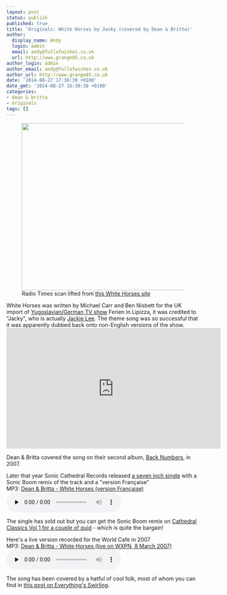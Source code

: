 ```yaml
---
layout: post
status: publish
published: true
title: 'Originals: White Horses by Jacky (covered by Dean & Britta)'
author:
  display_name: Andy
  login: admin
  email: andy@fullofwishes.co.uk
  url: http://www.grange85.co.uk
author_login: admin
author_email: andy@fullofwishes.co.uk
author_url: http://www.grange85.co.uk
date: '2014-08-27 17:30:38 +0100'
date_gmt: '2014-08-27 16:30:38 +0100'
categories:
- dean & britta
- originals
tags: []
---
```

<p><figure class="caption aligncenter"><img src="https://media.fullofwishes.co.uk/00-misc/pictures/white-horses.jpg" width="640" height="437" class /><figcaption class="caption-text"> Radio Times scan lifted from <a href="http://thewhitehorsestvseries1968.wordpress.com">this White Horses site</a></figcaption></figure>
White Horses was written by Michael Carr and Ben Nisbett for the UK import of <a href="http://en.wikipedia.org/wiki/The_White_Horses">Yugoslavian/German TV show</a> Ferien in Lipizza, it was credited to "Jacky", who is actually <a href="http://en.wikipedia.org/wiki/Jackie_Lee">Jackie Lee</a>. The theme song was so successful that it was apparently dubbed back onto non-English versions of the show.<br />
<iframe width="560" height="315" src="https://www.youtube.com/embed/trxKvZcwLXU" frameborder="0" allowfullscreen></iframe>
<p>Dean & Britta covered the song on their second album, <a href="/database/release/back-numbers/" title="Back Numbers">Back Numbers</a>, in 2007.</p>
<p>Later that year Sonic Cathedral Records released <a href="/database/release/white-horses/" title="White Horses">a seven inch single</a> with a Sonic Boom remix of the track and a "version Française"<br />
MP3: <a href="https://media.fullofwishes.co.uk/07-dean_and_britta/audio/dean-and-britta-white-horses-version-francaise.mp3">Dean & Britta - White Horses (version Française)</a><br />
<audio src="https://media.fullofwishes.co.uk/07-dean_and_britta/audio/dean-and-britta-white-horses-version-francaise.mp3" preload="none" controls /></p>
<p>The single has sold out but you can get the Sonic Boom remix on <a href="http://soniccathedral.bigcartel.com/product/scr012-cathedral-classics-volume-one">Cathedral Classics Vol 1 for a couple of quid</a> - which is quite the bargain!</p>
<p>Here's a live version recorded for the World Cafe in 2007<br />
MP3: <a href="https://media.fullofwishes.co.uk/07-dean_and_britta/audio/2007-03-08-dean-and-britta-white-horses-wxpn.mp3">Dean & Britta - White Horses (live on WXPN, 8 March 2007)</a><br />
<audio src="https://media.fullofwishes.co.uk/07-dean_and_britta/audio/2007-03-08-dean-and-britta-white-horses-wxpn.mp3" preload="none" controls /></p>
<p>The song has been covered by a hatful of cool folk, most of whom you can find in <a href="http://www.grange85.co.uk/swirling/2012/01/19/one-shot-white-horses/">this post on Everything's Swirling</a>.</p>
